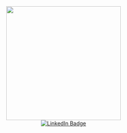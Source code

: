 <div id="header" align="center">
  <img src="https://media3.giphy.com/media/vLlpbDafjgHystuJ0a/giphy.gif?cid=ecf05e471y71dnfur8kvcrd7mfbz69j4530dhv8tihlp2o7t&rid=giphy.gif&ct=s" width="300"/>
</div>


<div align="center" id="badges" <img src="https://komarev.com/ghpvc/?username=ahmed1921&style=flat-square&color=blue" alt=""/>
  <a href="https://www.linkedin.com/in/ahmed-danish/">
    <img src="https://img.shields.io/badge/LinkedIn-blue?style=for-the-badge&logo=linkedin&logoColor=white" alt="LinkedIn Badge"/>
  </a>
</div>

